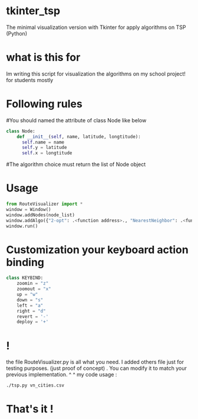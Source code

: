 # tkinter_tsp
The minimal visualization version with Tkinter for apply algorithms on TSP (Python)
# what is this for
Im writing this script for visualization the algorithms on my school project!
for students mostly
# Following rules
#You should named the attribute of class Node like below
```python
class Node:
    def __init__(self, name, latitude, longtitude):
      self.name = name
      self.y = latitude
      self.x = longtitude
```
#The algorithm choice must return the list of Node object
# Usage
```python
from RouteVisualizer import *
window = Window()
window.addNodes(node_list)
window.addAlgo({"2-opt": .<function address>., "NearestNeighbor": .<function address>.)
window.run()
```
# Customization your keyboard action binding
```python
class KEYBIND:
    zoomin = "z"
    zoomout = "x"
    up = "w"
    down = "s"
    left = "a"
    right = "d"
    revert = '-'
    deploy = '+'
```
# !
the file RouteVisualizer.py is all what you need. I added others file just for testing purposes. (just proof of concept) .
You can modify it to match your previous implementation. ^ ^
my code usage :
```bash
./tsp.py vn_cities.csv
```
# That's it !
